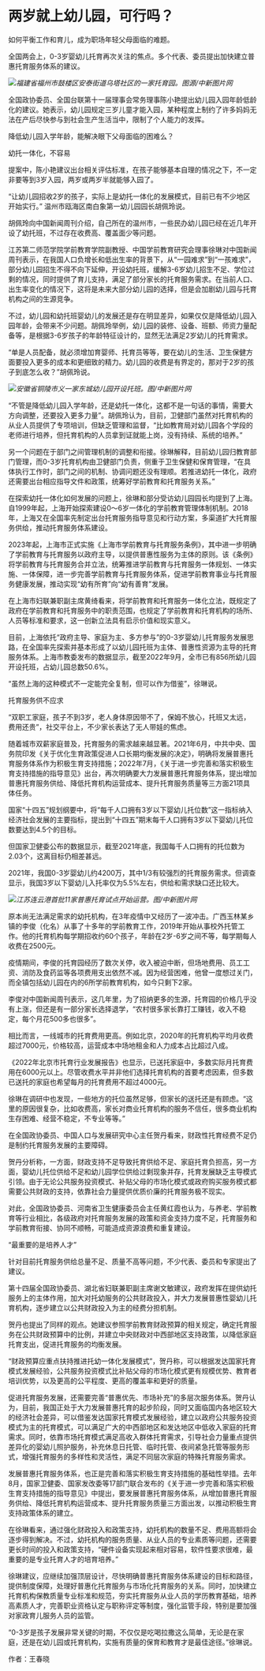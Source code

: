 # 两岁就上幼儿园，可行吗？

如何平衡工作和育儿，成为职场年轻父母面临的难题。

全国两会上，0-3岁婴幼儿托育再次关注的焦点。多个代表、委员提出加快建立普惠托育服务体系的建议。

![](https://inews.gtimg.com/om_bt/Od2GtGM2rgIzLDzMutXWsHBnqbYvH_ylctuPa93s0Joj4AA/1000)_福建省福州市鼓楼区安泰街道乌塔社区的一家托育园。图源/中新图片网_

全国政协委员、全国台联第十一届理事会常务理事陈小艳提出幼儿园入园年龄低龄化的建议。她表示，幼儿园规定三岁儿童才能入园，某种程度上制约了许多妈妈无法在产后尽快参与到社会生产生活当中，限制了个人能力的发挥。

降低幼儿园入学年龄，能解决眼下父母面临的困难么？

幼托一体化，不容易

提案中，陈小艳建议出台相关评估标准，在孩子能够基本自理的情况之下，不一定非要等到3岁入园，两岁或两岁半就能够入园了。

“让幼儿园招收2岁的孩子，实际上是幼托一体化的发展模式，目前已有不少地区开始实行。” 温州市瓯海区南白象第一幼儿园园长胡佩玲说。

胡佩玲向中国新闻周刊介绍，自己所在的温州市，一些民办幼儿园已经在近几年开设了幼托班，不过存在收费高、覆盖面少等问题。

江苏第二师范学院学前教育学院副教授、中国学前教育研究会理事徐琳对中国新闻周刊表示，在我国人口负增长和低出生率的背景下，从“一园难求”到“一孩难求”，部分幼儿园招生不得不向下延伸，开设幼托班，缓解3-6岁幼儿招生不足、学位过剩的情况，同时提供了育儿支持，满足了部分家长的托育服务需求。在当前人口、出生率变化的情况下，这将是未来大部分幼儿园的选择，但是会加剧幼儿园与托育机构之间的生源竞争。

不过，幼儿园和幼托班婴幼儿的发展还是存在明显差异，如果仅仅是降低幼儿园入园年龄，会带来不少问题。胡佩玲举例，幼儿园的装修、设备、班额、师资力量配备等，是根据3-6岁孩子的年龄特征设计的，显然无法满足2岁幼儿的托育需求。

“单是人员配备，就必须增加育婴师、托育员等等，要在幼儿的生活、卫生保健方面要投入更多的成本和更细致的精力。幼儿园的收费是有界定的，那对于2岁的孩子到底怎么收？”胡佩玲说。

![](https://inews.gtimg.com/om_bt/Oo-f83mqVWzWRZF5CFICNwcq9zeyUvGQylCgZjFnGTu9MAA/1000)_安徽省铜陵市义一家东城幼儿园开设托班。图/中新图片网_

“不管是降低幼儿园入学年龄，还是幼托一体化，这都不是一句话的事情，需要大方向调整，还要投入更多力量”。胡佩玲认为，目前，卫健部门虽然对托育机构的从业人员提供了专项培训，但缺乏管理和监督，“比如教育局对幼儿园各个学段的老师进行培养，但托育机构的人员拿到证就能上岗，没有持续、系统的培养。”

另一个问题在于部门之间管理机制的调整和衔接。徐琳解释，目前幼儿园归教育部门管理，而0-3岁托育机构由卫健部门负责，侧重于卫生保健和保育管理，“在具体执行工作时，部门之间的机制、协调问题还没有理顺。若推进幼托一体化，政府还需要出台相应指导文件和政策，统筹好学前教育和托育服务关系。”

在探索幼托一体化如何发展的问题上，徐琳和部分受访幼儿园园长均提到了上海。自1999年起，上海开始探索建设0～6岁一体化的学前教育管理体制机制。2018年，上海又在全国率先制定出台托育服务指导意见和行动方案，多渠道扩大托育服务供给，推动托育服务体系建设。

2023年起，上海市正式实施《上海市学前教育与托育服务条例》，其中进一步明确了学前教育与托育服务以政府主导，以提供普惠性服务为主体的原则。该《条例》将学前教育与托育服务合并立法，统筹推进学前教育与托育服务一体规划、一体实施、一体保障，进一步完善学前教育与托育服务体系，促进学前教育事业与托育服务健康发展，推动实现“幼有所育”向“幼有善育”发展。

在上海市妇联兼职副主席黄绮看来，将学前教育和托育服务一体化立法，既规定了政府在学前教育和托育服务中的职责范围，也规定了学前教育和托育机构的场所、人员等标准和要求，这一创新立法具有启示价值和现实意义。

目前，上海依托“政府主导、家庭为主、多方参与”的0-3岁婴幼儿托育服务发展思路，在全国率先探索并基本形成了以幼儿园托班为主体、普惠性资源为主导的托育服务体系。上海市教委发布的数据显示，截至2022年9月，全市已有856所幼儿园开设托班，占幼儿园总数50.6%。

“虽然上海的这种模式不一定能完全复制，但可以作为借鉴”，徐琳说。

托育服务供不应求

“双职工家庭，孩子不到3岁，老人身体原因带不了，保姆不放心，托班又太远，费用还贵”，社交平台上，不少家长表达了无人带娃的焦虑。

随着城市双薪家庭普及，托育服务的需求越来越显著。2021年6月，中共中央、国务院印发《关于优化生育政策促进人口长期均衡发展的决定》，明确将发展普惠托育服务体系作为积极生育支持措施；2022年7月，《关于进一步完善和落实积极生育支持措施的指导意见》出台，再次明确要大力发展普惠托育服务体系，提出增加普惠托育服务供给、降低托育机构运营成本、提升托育服务质量等三方面21项具体任务。

国家“十四五”规划纲要中，将“每千人口拥有3岁以下婴幼儿托位数”这一指标纳入经济社会发展的主要指标，提出到“十四五”期末每千人口拥有3岁以下婴幼儿托位数要达到4.5个的目标。

但国家卫健委公布的数据显示，截至2021年底，我国每千人口拥有的托位数为2.03个，这离目标仍相差甚远。

2021年，我国0-3岁婴幼儿约4200万，其中1/3有较强烈的托育服务需求。但调查显示，我国3岁以下婴幼儿入托率仅为5.5%左右，供给和需求缺口还比较大。

![](https://inews.gtimg.com/om_bt/O-F8wwOFG1mWY9SgculK21t5PBZMjUHcjFHYwtJJqskDEAA/1000)_江苏连云港首批11家普惠托育试点开始运营。图/中新图片网_

原本尚无法满足需求的幼托机构，在3年疫情中又经历了一波冲击。广西玉林某乡镇的李俊（化名）从事了十多年的学前教育工作，2019年开始从事校外托管工作。他的托育机构每学期招收约60个孩子，年龄在2岁-6岁之间不等，每学期每人收费在2500元。

疫情期间，李俊的托育园经历了数次关停，收入被迫中断，但场地费用、员工工资、消防及食药监等各项费用支出依然不减。因为经营困难，他曾一度想过关门，而全镇包括幼儿园在内的6所学前教育机构，如今只剩下2家。

李俊对中国新闻周刊表示，这几年里，为了招纳更多的生源，托育园的价格几乎没有上涨，但还是有一部分家长选择退学，“农村很多家长靠打工赚钱，收入不稳定，每个月花500多也很多”。

相比而言，一线城市的托育费用更高。例如北京，2020年的托育机构平均月收费超过7000元，价格较高，运营成本中场地租金和人力成本占比超过八成。

《2022年北京市托育行业发展报告》也显示，已送托家庭中，多数实际月托育费用在6000元以上。尽管收费水平并非他们选择托育机构的首要考虑因素，但多数已送托的家庭也希望每月的托育费用不超过4000元。

徐琳在调研中也发现，一些地方的托位虽然足够，但家长的送托还是有顾虑。“这里的原因很复杂，比如收费高，家长对商业托育机构的服务不信任，很多商业机构生存困难、经营不稳定，不专业等等。”

在全国政协委员、中国人口与发展研究中心主任贺丹看来，财政性托育经费不足仍是制约托育服务发展的主要障碍。

贺丹分析称，一方面，财政支持不足导致托育供给不足、家庭托育负担高，另一方面，婴幼儿托位供给不足和幼儿园学位供给过剩现象并存，托育发展缺乏主导模式引领。由于无论公共服务投资模式、补贴父母的市场化模式或政府购买服务模式都需要公共财政的支持，依靠社会力量提供优质价廉的托育服务极不现实。

对此，全国政协委员、河南省卫生健康委员会主任黄红霞也认为，与养老、学前教育等行业相比，各级政府对托育服务发展的政策和资金支持力度不足，托育服务和学前教育衔接、协同不顺畅，可能造成资源浪费和重复建设。

“最重要的是培养人才”

针对目前托育服务供给总量不足、质量不高等问题，不少代表、委员和专家提出了建议。

第十四届全国政协委员、湖北省妇联兼职副主席谢文敏建议，政府发挥在提供幼托服务上的主体作用，加大对托幼服务的公共财政投入，并大力发展普惠性婴幼儿托育机构，逐步建立以公共财政投入为主的经费分担机制。

贺丹也提出了同样的观点。她建议参照学前教育财政预算的相关规定，确定托育服务在公共财政预算中的比例，并建立中央财政对中西部地区支持政策，以降低家庭托育支出，促进托育服务的均衡发展。

“财政预算应重点扶持推进托幼一体化发展模式”，贺丹称，可以根据发达国家托育模式发展经验，公共服务投资模式比补贴父母的市场化模式更有规模优势、教育者培训优势，以及更高的公平程度、更高的覆盖率和更好的质量。

促进托育服务发展，还需要完善“普惠优先、市场补充”的多层次服务体系。贺丹认为，目前，我国正处于大力发展普惠托育的起步阶段，同时又面临国内各地区较大的经济社会差异，可以借鉴发达国家托育模式发展经验，建立以政府公共服务投资模式为主的托育模式，可以满足广大的中西部地区和发达地区中低收入家庭的托育需求。同时，依靠市场托育模式满足高收入群体托育需求，引导社会力量重点提供差异化的婴幼儿照护服务，补充休息日托管、临时托管、夜间紧急托管等服务形式，增强托育服务的多样性和灵活性，满足不同层次家庭的特殊托育服务需求。

发展普惠托育服务体系，也正是完善和落实积极生育支持措施的基础性举措。去年8月，国家卫健委、国家发改委等17部门联合发布的《关于进一步完善和落实积极生育支持措施的指导意见》中提出，要发展普惠托育服务体系，从增加普惠托育服务供给、降低托育机构运营成本、提升托育服务质量三方面出发，以推动积极生育支持政策体系的建立。

在徐琳看来，通过强化财政投入和政策支持，幼托机构的数量不足、费用高额将会逐步得到解决。不过，幼托机构的服务质量、从业人员的专业素质等问题，还需要更长时间的投入和政策支持，“硬件设备实现起来相对容易，软件性要求很难，最重要的是专业托育人才的培育培养。”

徐琳建议，应继续加强顶层设计，尽快明确普惠托育服务体系建设的目标和路径，提供制度保障，处理好普惠化托育服务与市场化托育服务的关系。同时，加快建立托育机构保教质量专业标准和规范，夯实托育服务从业人员的学历教育基础，培养高素质人才，完善职业资格认定与职称评定等制度，强化监管手段，特别是要加强对家政育儿服务人员的监管。

“0-3岁是孩子发展非常关键的时期，不仅仅是吃喝拉撒这么简单，无论是在家庭，还是在幼儿园或托育机构，实施有质量的保育和教育才是最佳途径。”徐琳说。

作者：王春晓

